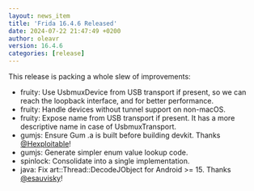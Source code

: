 ```yaml
---
layout: news_item
title: 'Frida 16.4.6 Released'
date: 2024-07-22 21:47:49 +0200
author: oleavr
version: 16.4.6
categories: [release]
---
```


This release is packing a whole slew of improvements:

- fruity: Use UsbmuxDevice from USB transport if present, so we can reach the
  loopback interface, and for better performance.
- fruity: Handle devices without tunnel support on non-macOS.
- fruity: Expose name from USB transport if present. It has a more descriptive
  name in case of UsbmuxTransport.
- gumjs: Ensure Gum .a is built before building devkit. Thanks
  [@Hexploitable][]!
- gumjs: Generate simpler enum value lookup code.
- spinlock: Consolidate into a single implementation.
- java: Fix art::Thread::DecodeJObject for Android >= 15. Thanks [@esauvisky][]!


[@Hexploitable]: https://twitter.com/Hexploitable
[@esauvisky]: https://github.com/esauvisky
